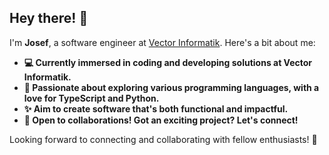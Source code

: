 ## Hey there! 👋

I'm **Josef**, a software engineer at [Vector Informatik](https://vector.com). Here's a bit about me:

- **💻 Currently immersed in coding and developing solutions at Vector Informatik.**
- **🔬 Passionate about exploring various programming languages, with a love for TypeScript and Python.**
- **✨ Aim to create software that's both functional and impactful.**
- **🤙 Open to collaborations! Got an exciting project? Let's connect!**

Looking forward to connecting and collaborating with fellow enthusiasts! 🚀
